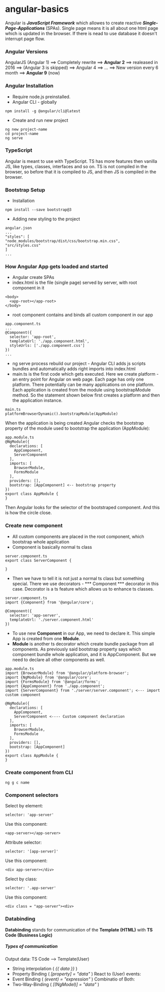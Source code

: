 # angular-basics

Angular is ***JavaScript Framework*** which allowes to create reactive ***Single-Page-Applications*** (SPAs). Single page means it is all about one html page which is updated in the browser. If there is nead to use database it doesn't interrupt page flow.  

### Angular Versions 

 AngularJS (Angular 1) ==> Completely rewrite ==>
 **Angular 2** ==> realeased in 2016 ==> (Angular 3 is skipped) ==>
 Angular 4 ==> ... ==> New version every 6 month ==>
 **Angular 9** (now)

### Angular Installation 

* Require node.js preinstalled.
* Angular CLI - globally 
```
npm install -g @angular/cli@latest 
```
* Create and run new project 
```
ng new project-name
cd project-name
ng serve 
```

### TypeScript

Angular is meant to use with TypeScript. TS has more features then vanilla JS, like 
types, classes, interfaces and so on. TS is not compiled in the browser, so before that it is 
compiled to JS, and then JS is compiled in the browser.

### Bootstrap Setup

* Installation 
```
npm install --save bootstrap@3 
```
* Adding new styling to the project
```
angular.json 
...
"styles": [
"node_modules/bootstrap/dist/css/bootstrap.min.css",
"src/styles.css"
]
...
```
### How Angular App gets loaded and started 
* Angular create SPAs
* index.html is the file (single page) served by server, with root component in it
```
<body>
  <app-root></app-root>
</body>
```
* root component contains and binds all custom component in our app 
```
app.component.ts 
...
@Component({
  selector: 'app-root',
  templateUrl: './app.component.html',
  styleUrls: ['./app.component.css']
})
...
```
* ng serve process rebuild our project - Angular CLI adds js scripts bundles and automatically adds right imports into index.html
* main.ts is the first code which gets executed. Here we create platform - an entry point for Angular on web page. Each page has only one platform. There potentially can be many applications on one platform. Each application is created from the module using bootstrapModule method. So the statement shown below first creates a platform and then the application instance. 
```
main.ts
platformBrowserDynamic().bootstrapModule(AppModule)
```
When the application is being created Angular checks the bootstrap property of the module used to bootstrap the application (AppModule):
```
app.module.ts 
@NgModule({
  declarations: [
    AppComponent,
    ServerComponent
  ],
  imports: [
    BrowserModule,
    FormsModule
  ],
  providers: [],
  bootstrap: [AppComponent] <-- bootstrap property 
})
export class AppModule {
}
```
Then Angular looks for the selector of the bootstraped component. And this is how the circle close. 

### Create new component 
* All custom components are placed in the root component, which bootstrap whole application 
* Component is basically normal ts class 
```
server.component.ts
export class ServerComponent {

}
```
* Then we have to tell it is not just a normal ts class but something special. There we use decorators - *** Component *** decorator in this case. Decorator is a ts feature which allows us to enhance ts classes. 
```
server.component.ts 
import {Component} from '@angular/core';

@Component({
  selector: 'app-server',
  templateUrl: './server.component.html'
})
```
* To use new **Component** in our App, we need to declare it. This simple App is created from one  **Module**. 
* **Module** is another ts decorator which create bundle package from all components. As previously said bootstrap property says which component bundle whole application, and it is AppComponent. But we need to declare all other components as well. 
```
app.module.ts 
import {BrowserModule} from '@angular/platform-browser';
import {NgModule} from '@angular/core';
import {FormsModule} from '@angular/forms';
import {AppComponent} from './app.component';
import {ServerComponent} from './server/server.component'; <--- import custom component 

@NgModule({
  declarations: [
    AppComponent,
    ServerComponent <---- Custom component declaration 
  ],
  imports: [
    BrowserModule,
    FormsModule
  ],
  providers: [],
  bootstrap: [AppComponent]
})
export class AppModule {
}
```
### Create component from CLI
```
ng g c name 
```
### Component selectors 
Select by element: 
```
selector: 'app-server'
```
Use this component: 
```
<app-server></app-server>
```
Attribute selector:
```
selector: '[app-server]'
```
Use this component:
```
<div app-server></div>
```
Select by class:
```
selector: '.app-server'
```
Use this component:
```
<div class = "app-server"><div>
```
### Databinding 
**Databinding** stands for communication of the **Template (HTML)** with **TS Code (Business Logic)**
##### Types of communication 
Output data: TS Code --> Template(User)
- String interpolation ( *{{ data }}* ) 
- Property Binding ( *[property] = "data"* )
React to (User) events:
- Event Binding ( *(event) = "expression"* )
Combinatio of Both:
- Two-Way-Binding ( *[(NgModel)] = "data"* )









